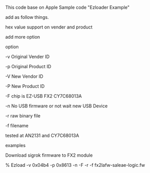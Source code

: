 This code base on Apple Sample code "Ezloader Example"

add as follow things.

hex value support on vender and product

add more option

option

-v Original Vender ID

-p Original Product ID

-V New Vendor ID

-P New Product ID

-F chip is EZ-USB FX2 CY7C68013A

-n No USB firmware or not wait new USB Device 

-r raw binary file

-f filename

tested at AN2131 and CY7C68013A

examples

Download sigrok firmware to FX2 module

% Ezload  -v 0x04b4 -p 0x8613 -n -F -r -f fx2lafw-saleae-logic.fw

